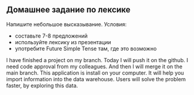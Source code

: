 ## Домашнее задание по лексике

Напишите небольшое высказывание.
Условия:
- составьте 7-8 предложений
- используйте лексику из презентации
- употребите Future Simple Tense там, где это возможно


I have finished a project on my branch. Today I will push it on the github. I need code approval from my colleagues. And then I will merge it on the main branch. This application is install on your computer. It will help you import information into the data warehouse. Users will solve the problem faster, by exploring this data.
